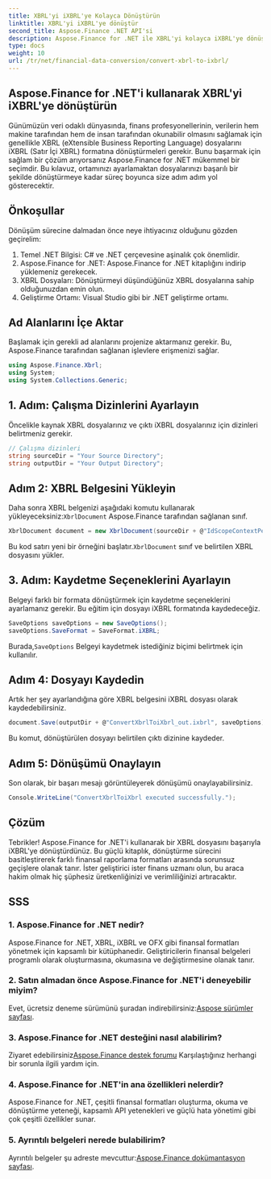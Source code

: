 ```yaml
---
title: XBRL'yi iXBRL'ye Kolayca Dönüştürün
linktitle: XBRL'yi iXBRL'ye dönüştür
second_title: Aspose.Finance .NET API'si
description: Aspose.Finance for .NET ile XBRL'yi kolayca iXBRL'ye dönüştürün. Sorunsuz bir geçiş için adım adım kılavuzumuzu izleyin. #Aspose #Finans
type: docs
weight: 10
url: /tr/net/financial-data-conversion/convert-xbrl-to-ixbrl/
---
```

## Aspose.Finance for .NET'i kullanarak XBRL'yi iXBRL'ye dönüştürün
Günümüzün veri odaklı dünyasında, finans profesyonellerinin, verilerin hem makine tarafından hem de insan tarafından okunabilir olmasını sağlamak için genellikle XBRL (eXtensible Business Reporting Language) dosyalarını iXBRL (Satır İçi XBRL) formatına dönüştürmeleri gerekir. Bunu başarmak için sağlam bir çözüm arıyorsanız Aspose.Finance for .NET mükemmel bir seçimdir. Bu kılavuz, ortamınızı ayarlamaktan dosyalarınızı başarılı bir şekilde dönüştürmeye kadar süreç boyunca size adım adım yol gösterecektir.
## Önkoşullar
Dönüşüm sürecine dalmadan önce neye ihtiyacınız olduğunu gözden geçirelim:
1. Temel .NET Bilgisi: C# ve .NET çerçevesine aşinalık çok önemlidir.
2. Aspose.Finance for .NET: Aspose.Finance for .NET kitaplığını indirip yüklemeniz gerekecek.
3. XBRL Dosyaları: Dönüştürmeyi düşündüğünüz XBRL dosyalarına sahip olduğunuzdan emin olun.
4. Geliştirme Ortamı: Visual Studio gibi bir .NET geliştirme ortamı.
## Ad Alanlarını İçe Aktar
Başlamak için gerekli ad alanlarını projenize aktarmanız gerekir. Bu, Aspose.Finance tarafından sağlanan işlevlere erişmenizi sağlar.
```csharp
using Aspose.Finance.Xbrl;
using System;
using System.Collections.Generic;
```
## 1. Adım: Çalışma Dizinlerini Ayarlayın
Öncelikle kaynak XBRL dosyalarınız ve çıktı iXBRL dosyalarınız için dizinleri belirtmeniz gerekir.
```csharp
// Çalışma dizinleri
string sourceDir = "Your Source Directory";
string outputDir = "Your Output Directory";
```
## Adım 2: XBRL Belgesini Yükleyin
 Daha sonra XBRL belgenizi aşağıdaki komutu kullanarak yükleyeceksiniz:`XbrlDocument` Aspose.Finance tarafından sağlanan sınıf.
```csharp
XbrlDocument document = new XbrlDocument(sourceDir + @"IdScopeContextPeriodStartAfterEnd.xml");
```
 Bu kod satırı yeni bir örneğini başlatır.`XbrlDocument` sınıf ve belirtilen XBRL dosyasını yükler.
## 3. Adım: Kaydetme Seçeneklerini Ayarlayın
Belgeyi farklı bir formata dönüştürmek için kaydetme seçeneklerini ayarlamanız gerekir. Bu eğitim için dosyayı iXBRL formatında kaydedeceğiz.
```csharp
SaveOptions saveOptions = new SaveOptions();
saveOptions.SaveFormat = SaveFormat.iXBRL;
```
 Burada,`SaveOptions` Belgeyi kaydetmek istediğiniz biçimi belirtmek için kullanılır.
## Adım 4: Dosyayı Kaydedin
Artık her şey ayarlandığına göre XBRL belgesini iXBRL dosyası olarak kaydedebilirsiniz.
```csharp
document.Save(outputDir + @"ConvertXbrlToiXbrl_out.ixbrl", saveOptions);
```
Bu komut, dönüştürülen dosyayı belirtilen çıktı dizinine kaydeder.
## Adım 5: Dönüşümü Onaylayın
Son olarak, bir başarı mesajı görüntüleyerek dönüşümü onaylayabilirsiniz.
```csharp
Console.WriteLine("ConvertXbrlToiXbrl executed successfully.");
```
## Çözüm
Tebrikler! Aspose.Finance for .NET'i kullanarak bir XBRL dosyasını başarıyla iXBRL'ye dönüştürdünüz. Bu güçlü kitaplık, dönüştürme sürecini basitleştirerek farklı finansal raporlama formatları arasında sorunsuz geçişlere olanak tanır. İster geliştirici ister finans uzmanı olun, bu araca hakim olmak hiç şüphesiz üretkenliğinizi ve verimliliğinizi artıracaktır.
## SSS
### 1. Aspose.Finance for .NET nedir?
Aspose.Finance for .NET, XBRL, iXBRL ve OFX gibi finansal formatları yönetmek için kapsamlı bir kütüphanedir. Geliştiricilerin finansal belgeleri programlı olarak oluşturmasına, okumasına ve değiştirmesine olanak tanır.
### 2. Satın almadan önce Aspose.Finance for .NET'i deneyebilir miyim?
 Evet, ücretsiz deneme sürümünü şuradan indirebilirsiniz:[Aspose sürümler sayfası](https://releases.aspose.com/finance/net/).
### 3. Aspose.Finance for .NET desteğini nasıl alabilirim?
 Ziyaret edebilirsiniz[Aspose.Finance destek forumu](https://forum.aspose.com/c/finance/43) Karşılaştığınız herhangi bir sorunla ilgili yardım için.
### 4. Aspose.Finance for .NET'in ana özellikleri nelerdir?
Aspose.Finance for .NET, çeşitli finansal formatları oluşturma, okuma ve dönüştürme yeteneği, kapsamlı API yetenekleri ve güçlü hata yönetimi gibi çok çeşitli özellikler sunar.
### 5. Ayrıntılı belgeleri nerede bulabilirim?
 Ayrıntılı belgeler şu adreste mevcuttur:[Aspose.Finance dokümantasyon sayfası](https://reference.aspose.com/finance/net/).